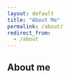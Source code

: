 ```yaml
---
layout: default
title: "About Me"
permalink: /about/
redirect_from:
  - /about
---
```


## About me
